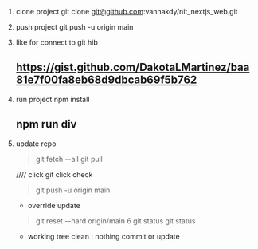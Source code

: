 

1. clone project 
    git clone git@github.com:vannakdy/nit_nextjs_web.git
2. push project 
   git push -u origin main
3. like for connect to git hib 
    ## https://gist.github.com/DakotaLMartinez/baa81e7f00fa8eb68d9dbcab69f5b762

4. run project
    npm install
   ## npm run div


5. update repo
    > git fetch --all
    > git pull

    ////
    click git click check
    > git push -u origin main

    * override update
    > git reset --hard origin/main
6  git status
    > git status
    - working tree clean : nothing commit or update